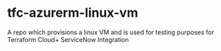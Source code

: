 # tfc-azurerm-linux-vm
A repo which provisions a linux VM and is used for testing purposes for Terraform Cloud+ ServiceNow Integration
